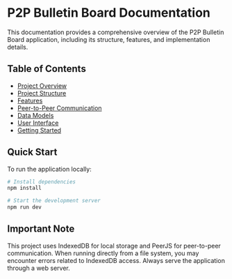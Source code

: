 
# P2P Bulletin Board Documentation

This documentation provides a comprehensive overview of the P2P Bulletin Board application, including its structure, features, and implementation details.

## Table of Contents

- [Project Overview](overview.md)
- [Project Structure](structure.md)
- [Features](features.md)
- [Peer-to-Peer Communication](p2p.md)
- [Data Models](models.md)
- [User Interface](ui.md)
- [Getting Started](getting-started.md)

## Quick Start

To run the application locally:

```bash
# Install dependencies
npm install

# Start the development server
npm run dev
```

## Important Note

This project uses IndexedDB for local storage and PeerJS for peer-to-peer communication. When running directly from a file system, you may encounter errors related to IndexedDB access. Always serve the application through a web server.
